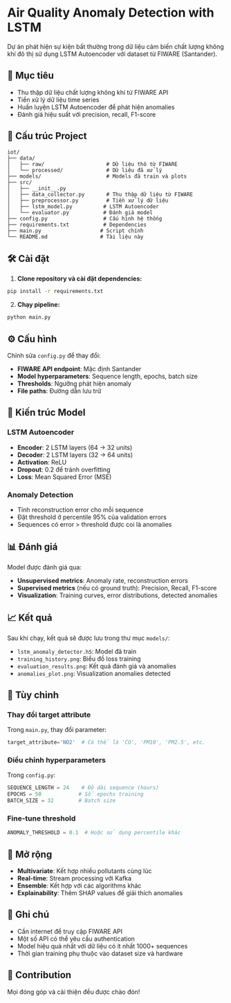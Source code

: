 # Air Quality Anomaly Detection with LSTM

Dự án phát hiện sự kiện bất thường trong dữ liệu cảm biến chất lượng không khí đô thị sử dụng LSTM Autoencoder với dataset từ FIWARE (Santander).

## 🎯 Mục tiêu

- Thu thập dữ liệu chất lượng không khí từ FIWARE API
- Tiền xử lý dữ liệu time series
- Huấn luyện LSTM Autoencoder để phát hiện anomalies
- Đánh giá hiệu suất với precision, recall, F1-score

## 📁 Cấu trúc Project

```
iot/
├── data/
│   ├── raw/                    # Dữ liệu thô từ FIWARE
│   └── processed/              # Dữ liệu đã xử lý
├── models/                     # Models đã train và plots
├── src/
│   ├── __init__.py
│   ├── data_collector.py       # Thu thập dữ liệu từ FIWARE
│   ├── preprocessor.py         # Tiền xử lý dữ liệu
│   ├── lstm_model.py          # LSTM Autoencoder
│   └── evaluator.py           # Đánh giá model
├── config.py                  # Cấu hình hệ thống
├── requirements.txt           # Dependencies
├── main.py                   # Script chính
└── README.md                 # Tài liệu này
```

## 🛠️ Cài đặt

1. **Clone repository và cài đặt dependencies:**
```bash
pip install -r requirements.txt
```

2. **Chạy pipeline:**
```bash
python main.py
```

## ⚙️ Cấu hình

Chỉnh sửa `config.py` để thay đổi:

- **FIWARE API endpoint**: Mặc định Santander
- **Model hyperparameters**: Sequence length, epochs, batch size
- **Thresholds**: Ngưỡng phát hiện anomaly
- **File paths**: Đường dẫn lưu trữ

## 🔬 Kiến trúc Model

### LSTM Autoencoder
- **Encoder**: 2 LSTM layers (64 → 32 units)
- **Decoder**: 2 LSTM layers (32 → 64 units)
- **Activation**: ReLU
- **Dropout**: 0.2 để tránh overfitting
- **Loss**: Mean Squared Error (MSE)

### Anomaly Detection
- Tính reconstruction error cho mỗi sequence
- Đặt threshold ở percentile 95% của validation errors
- Sequences có error > threshold được coi là anomalies

## 📊 Đánh giá

Model được đánh giá qua:

- **Unsupervised metrics**: Anomaly rate, reconstruction errors
- **Supervised metrics** (nếu có ground truth): Precision, Recall, F1-score
- **Visualization**: Training curves, error distributions, detected anomalies

## 📈 Kết quả

Sau khi chạy, kết quả sẽ được lưu trong thư mục `models/`:

- `lstm_anomaly_detector.h5`: Model đã train
- `training_history.png`: Biểu đồ loss training
- `evaluation_results.png`: Kết quả đánh giá và anomalies
- `anomalies_plot.png`: Visualization anomalies detected

## 🔧 Tùy chỉnh

### Thay đổi target attribute
Trong `main.py`, thay đổi parameter:
```python
target_attribute='NO2'  # Có thể là 'CO', 'PM10', 'PM2.5', etc.
```

### Điều chỉnh hyperparameters
Trong `config.py`:
```python
SEQUENCE_LENGTH = 24    # Độ dài sequence (hours)
EPOCHS = 50            # Số epochs training
BATCH_SIZE = 32        # Batch size
```

### Fine-tune threshold
```python
ANOMALY_THRESHOLD = 0.1  # Hoặc sử dụng percentile khác
```

## 🚀 Mở rộng

- **Multivariate**: Kết hợp nhiều pollutants cùng lúc
- **Real-time**: Stream processing với Kafka
- **Ensemble**: Kết hợp với các algorithms khác
- **Explainability**: Thêm SHAP values để giải thích anomalies

## 📝 Ghi chú

- Cần internet để truy cập FIWARE API
- Một số API có thể yêu cầu authentication
- Model hiệu quả nhất với dữ liệu có ít nhất 1000+ sequences
- Thời gian training phụ thuộc vào dataset size và hardware

## 🤝 Contribution

Mọi đóng góp và cải thiện đều được chào đón!
